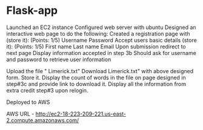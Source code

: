 # Flask-app

Launched an EC2 instance
Configured web server with ubuntu
Designed an interactive web page to do the following:
Created a registration page with (store it): (Points: 1/5)
Username
Password
Accept users basic details (store it): (Points: 1/5)
First name
Last name
Email
Upon submission redirect to next page 
Display information accepted in step 3b
Should ask for username and password to retrieve user information 

Upload the file " Limerick.txt"  Download Limerick.txt" with above designed form.
Store it.
Display the count of words in the file on page designed in step#3c and provide link to download it.
Display all the information from extra credit step#3 upon relogin.

Deployed to AWS 

AWS URL - http://ec2-18-223-209-221.us-east-2.compute.amazonaws.com/
